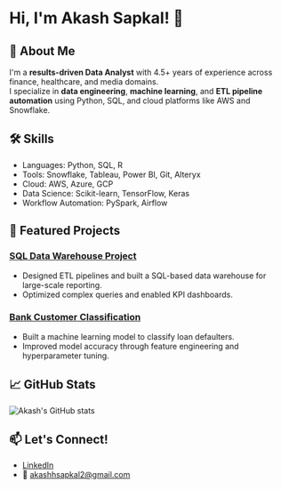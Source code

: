 # Hi, I'm Akash Sapkal! 👋

## 🔹 About Me

I'm a **results-driven Data Analyst** with 4.5+ years of experience across finance, healthcare, and media domains.  
I specialize in **data engineering**, **machine learning**, and **ETL pipeline automation** using Python, SQL, and cloud platforms like AWS and Snowflake.

## 🛠️ Skills
- Languages: Python, SQL, R
- Tools: Snowflake, Tableau, Power BI, Git, Alteryx
- Cloud: AWS, Azure, GCP
- Data Science: Scikit-learn, TensorFlow, Keras
- Workflow Automation: PySpark, Airflow

## 📂 Featured Projects

### [SQL Data Warehouse Project](https://github.com/akashhsapkal1/SQL-Data-Warehouse-Project)
- Designed ETL pipelines and built a SQL-based data warehouse for large-scale reporting.
- Optimized complex queries and enabled KPI dashboards.

### [Bank Customer Classification](https://github.com/akashhsapkal1/Bank-Customer-Classification)
- Built a machine learning model to classify loan defaulters.
- Improved model accuracy through feature engineering and hyperparameter tuning.

## 📈 GitHub Stats

![Akash's GitHub stats](https://github-readme-stats.vercel.app/api?username=akashhsapkal1&show_icons=true&theme=radical)

## 📫 Let's Connect!
- [LinkedIn](https://www.linkedin.com/in/akashhsapkal)
- 📧 akashhsapkal2@gmail.com
